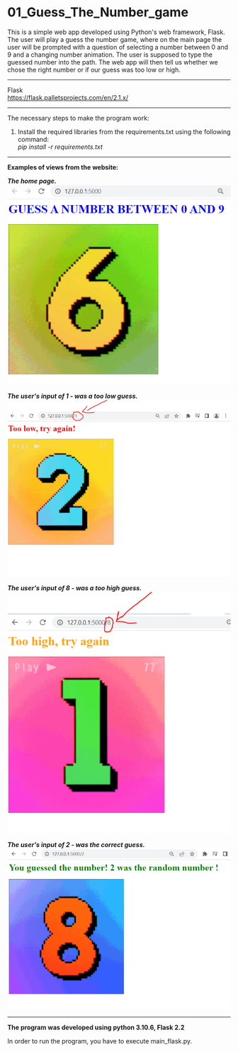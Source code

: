 # 01_Guess_The_Number_game

This is a simple web app developed using Python's web framework, Flask. The user will play a guess the number game, where on the main page the user will be prompted with a question of selecting a number between 0 and 9 and a changing number animation.
The user is supposed to type the guessed number into the path. The web app will then tell us whether we chose the right number or if our guess was too low or high.

---

Flask</br>
https://flask.palletsprojects.com/en/2.1.x/</br>

---

The necessary steps to make the program work:</br>
1. Install the required libraries from the requirements.txt using the following command: </br>
*pip install -r requirements.txt*</br>

---

**Examples of views from the website:**</br>


***The home page.***</br>
![Screenshot](docs/img/01_main.png)</br>


***The user's input of 1 - was a too low guess.***</br>
![Screenshot](docs/img/02_too_low.png)</br>


***The user's input of 8 - was a too high guess.***</br>
![Screenshot](docs/img/03_too_high.png)</br>


***The user's input of 2 - was the correct guess.***</br>
![Screenshot](docs/img/04_correct_number.png)</br>


---

**The program was developed using python 3.10.6, Flask 2.2**


In order to run the program, you have to execute main_flask.py.